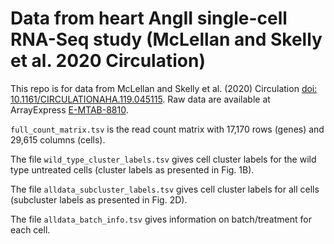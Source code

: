 # Data from heart AngII single-cell RNA-Seq study (McLellan and Skelly et al. 2020 Circulation)

This repo is for data from 
McLellan and Skelly et al. (2020) Circulation [doi: 10.1161/CIRCULATIONAHA.119.045115](https://doi.org/10.1161/CIRCULATIONAHA.119.045115).
Raw data are available at ArrayExpress [E-MTAB-8810](https://www.ebi.ac.uk/arrayexpress/experiments/E-MTAB-8810/).

`full_count_matrix.tsv` is the read count matrix 
with 17,170 rows (genes) and 29,615 columns (cells).

The file `wild_type_cluster_labels.tsv` gives cell cluster labels for the wild type
untreated cells (cluster labels as presented in Fig. 1B).

The file `alldata_subcluster_labels.tsv` gives cell cluster labels for all 
cells (subcluster labels as presented in Fig. 2D).

The file `alldata_batch_info.tsv` gives information on batch/treatment for each
cell.

